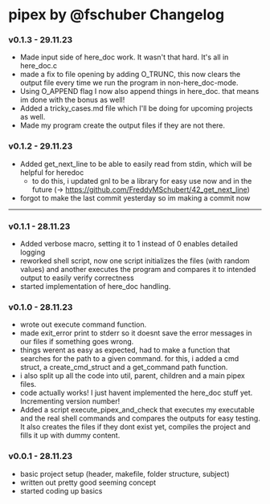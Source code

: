 # pipex by @fschuber Changelog

### v0.1.3 - 29.11.23
- Made input side of here_doc work. It wasn't that hard. It's all in here_doc.c
- made a fix to file opening by adding O_TRUNC, this now clears the output file every time we run the program in non-here_doc-mode.
- Using O_APPEND flag I now also append things in here_doc. that means im done with the bonus as well!
- Added a tricky_cases.md file which I'll be doing for upcoming projects as well.
- Made my program create the output files if they are not there.

### v0.1.2 - 29.11.23
- Added get_next_line to be able to easily read from stdin, which will be helpful for heredoc
	- to do this, i updated gnl to be a library for easy use now and in the future (-> https://github.com/FreddyMSchubert/42_get_next_line)
- forgot to make the last commit yesterday so im making a commit now

---

### v0.1.1 - 28.11.23
- Added verbose macro, setting it to 1 instead of 0 enables detailed logging
- reworked shell script, now one script initializes the files (with random values) and another executes the program and compares it to intended output to easily verify correctness
- started implementation of here_doc handling.

### v0.1.0 - 28.11.23
- wrote out execute command function.
- made exit_error print to stderr so it doesnt save the error messages in our files if something goes wrong.
- things werent as easy as expected, had to make a function that searches for the path to a given command. for this, i added a cmd struct, a create_cmd_struct and a get_command path function.
- i also split up all the code into util, parent, children and a main pipex files.
- code actually works! I just havent implemented the here_doc stuff yet. Incrementing version number!
- Added a script execute_pipex_and_check that executes my executable and the real shell commands and compares the outputs for easy testing. It also creates the files if they dont exist yet, compiles the project and fills it up with dummy content.

### v0.0.1 - 28.11.23
- basic project setup (header, makefile, folder structure, subject)
- written out pretty good seeming concept
- started coding up basics